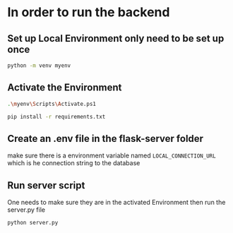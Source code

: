 # In order to run the backend
## Set up Local Environment only need to be set up once

```sh
python -m venv myenv
```


## Activate the Environment
```sh
.\myenv\Scripts\Activate.ps1
```

```sh
pip install -r requirements.txt
```

## Create an .env file in the flask-server folder

make sure there is a environment variable named `LOCAL_CONNECTION_URL` which is he connection string to the database

## Run server script

One needs to make sure they are in the activated Environment then run the server.py file

```sh
python server.py
```
